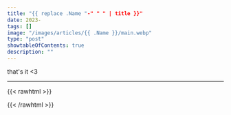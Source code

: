 ```yaml
---
title: "{{ replace .Name "-" " " | title }}"
date: 2023-
tags: []
image: "/images/articles/{{ .Name }}/main.webp"
type: "post"
showtableOfContents: true
description: ""
---
```






that's it <3

---

{{< rawhtml >}} 
<script src="https://utteranc.es/client.js"
        repo="mansoorbarri/website"
        issue-term="title"
        theme="github-light"
        crossorigin="anonymous"
        async>
</script>
{{< /rawhtml >}}